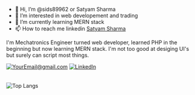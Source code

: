 - 👋 Hi, I’m @sids89962 or Satyam Sharma
- 👀 I’m interested in web developement and trading
- 🌱 I’m currently learning MERN stack
- 📫 How to reach me linkedin <a href="https://www.linkedin.com/in/satyamsharma1997/">Satyam Sharma</a>

I'm Mechatronics Engineer turned web developer, learned PHP in the beginning but now learning MERN stack. I'm not too good at desiging UI's but surely can script most things.


<a href="mailto:sids89962@gmail.com">![YourEmail@gmail.com](https://img.shields.io/badge/Gmail-D14836?style=for-the-badge&logo=gmail&logoColor=white)</a>
<a href="https://www.linkedin.com/in/satyamsharma1997/">![LinkedIn](https://img.shields.io/badge/LinkedIn-0077B5?style=for-the-badge&logo=linkedin&logoColor=white)</a>
<br><br><br>
![Top Langs](https://github-readme-stats.vercel.app/api/top-langs/?username=sids89962&layout=compact)
